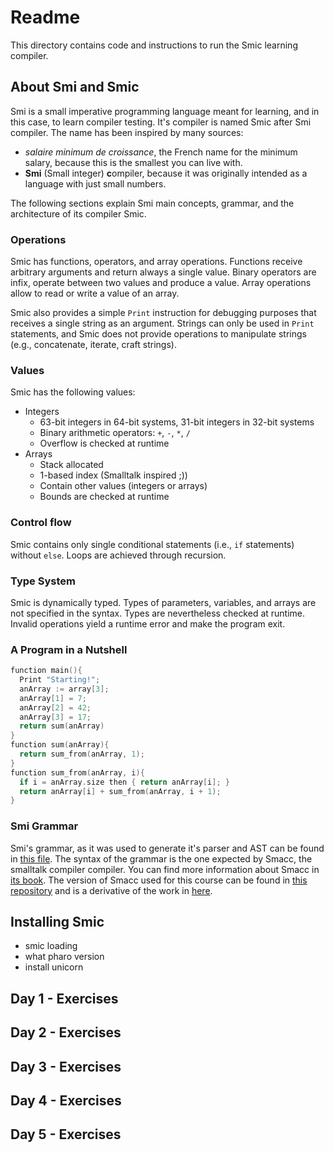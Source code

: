 # Readme

This directory contains code and instructions to run the Smic learning compiler.

## About Smi and Smic

Smi is a small imperative programming language meant for learning, and in this case, to learn compiler testing.
It's compiler is named Smic after Smi compiler.
The name has been inspired by many sources:
 - *salaire minimum de croissance*, the French name for the minimum salary, because this is the smallest you can live with.
 - **Smi** (Small integer) **c**ompiler, because it was originally intended as a language with just small numbers.

The following sections explain Smi main concepts, grammar, and the architecture of its compiler Smic.

### Operations

Smic has functions, operators, and array operations.
Functions receive arbitrary arguments and return always a single value.
Binary operators are infix, operate between two values and produce a value.
Array operations allow to read or write a value of an array.

Smic also provides a simple `Print` instruction for debugging purposes that receives a single string as an argument.
Strings can only be used in `Print` statements, and Smic does not provide operations to manipulate strings (e.g., concatenate, iterate, craft strings).

### Values

Smic has the following values:
 - Integers
   - 63-bit integers in 64-bit systems, 31-bit integers in 32-bit systems
   - Binary arithmetic operators: `+`, `-`, `*`, `/`
   - Overflow is checked at runtime
 - Arrays
   - Stack allocated
   - 1-based index (Smalltalk inspired ;))
   - Contain other values (integers or arrays)
   - Bounds are checked at runtime

### Control flow

Smic contains only single conditional statements (i.e., `if` statements) without `else`.
Loops are achieved through recursion.

### Type System

Smic is dynamically typed. Types of parameters, variables, and arrays are not specified in the syntax.
Types are nevertheless checked at runtime.
Invalid operations yield a runtime error and make the program exit.

### A Program in a Nutshell

```c
function main(){
  Print "Starting!";
  anArray := array[3];
  anArray[1] = 7;
  anArray[2] = 42;
  anArray[3] = 17;
  return sum(anArray)
}
function sum(anArray){
  return sum_from(anArray, 1);
}
function sum_from(anArray, i){
  if i = anArray.size then { return anArray[i]; }
  return anArray[i] + sum_from(anArray, i + 1);
}
```

### Smi Grammar

Smi's grammar, as it was used to generate it's parser and AST can be found in [this file](grammar.txt).
The syntax of the grammar is the one expected by Smacc, the smalltalk compiler compiler.
You can find more information about Smacc in [its book](http://books.pharo.org/booklet-Smacc/pdf/2018-10-21-Smacc-Compiler.pdf).
The version of Smacc used for this course can be found in [this repository](https://github.com/guillep/Smacc) and is a derivative of the work in [here](https://github.com/SmaCCRefactoring/SmaCC).

## Installing Smic

- smic loading
- what pharo version
- install unicorn

## Day 1 - Exercises
## Day 2 - Exercises
## Day 3 - Exercises
## Day 4 - Exercises
## Day 5 - Exercises
